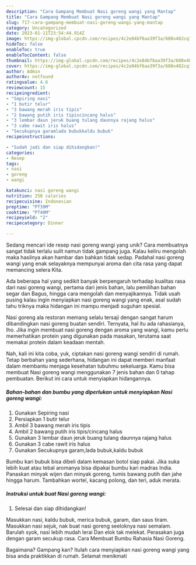 ```yaml
---
description: "Cara Gampang Membuat Nasi goreng wangi yang Mantap"
title: "Cara Gampang Membuat Nasi goreng wangi yang Mantap"
slug: 717-cara-gampang-membuat-nasi-goreng-wangi-yang-mantap
category: Uncategorized
date: 2023-01-11T23:54:44.914Z
image: https://img-global.cpcdn.com/recipes/4c2e84bf6aa39f3a/680x482cq70/nasi-goreng-wangi-foto-resep-utama.jpg
hideToc: false
enableToc: true
enableTocContent: false
thumbnail: https://img-global.cpcdn.com/recipes/4c2e84bf6aa39f3a/680x482cq70/nasi-goreng-wangi-foto-resep-utama.jpg
cover: https://img-global.cpcdn.com/recipes/4c2e84bf6aa39f3a/680x482cq70/nasi-goreng-wangi-foto-resep-utama.jpg
author: Admin
authorAv: notfound
ratingvalue: 4.6
reviewcount: 15
recipeingredient:
- "Sepiring nasi"
- "1 butir telur"
- "3 bawang merah iris tipis"
- "2 bawang putih iris tipiscincang halus"
- "3 lembar daun jeruk buang tulang daunnya rajang halus"
- "3 cabe rawit iris halus"
- "Secukupnya garamlada bubukkaldu bubuk"
recipeinstructions:

- "Sudah jadi dan siap dihidangkan!"
categories:
- Resep
tags:
- nasi
- goreng
- wangi

katakunci: nasi goreng wangi 
nutrition: 258 calories
recipecuisine: Indonesian
preptime: "PT39M"
cooktime: "PT40M"
recipeyield: "2"
recipecategory: Dinner

---
```





Sedang mencari ide resep nasi goreng wangi yang unik? Cara membuatnya sangat tidak terlalu sulit namun tidak gampang juga. Kalau keliru mengolah maka hasilnya akan hambar dan bahkan tidak sedap. Padahal nasi goreng wangi yang enak selayaknya mempunyai aroma dan cita rasa yang dapat memancing selera Kita.





Ada beberapa hal yang sedikit banyak berpengaruh terhadap kualitas rasa dari nasi goreng wangi, pertama dari jenis bahan, lalu pemilihan bahan segar dan Bagus, hingga cara mengolah dan menyajikannya. Tidak usah pusing kalau ingin menyiapkan nasi goreng wangi yang enak,      asal sudah tahu triknya maka hidangan ini mampu menjadi suguhan spesial.














Nasi goreng ala restoran memang selalu tersaji dengan sangat harum dibandingkan nasi goreng buatan sendiri. Ternyata, hal itu ada rahasianya, lho. Jika ingin membuat nasi goreng dengan aroma yang wangi, kamu perlu memerhatikan protein yang digunakan pada masakan, terutama saat memakai protein dalam keadaan mentah.






Nah, kali ini kita coba, yuk, ciptakan nasi goreng wangi sendiri di rumah. Tetap berbahan yang sederhana, hidangan ini dapat memberi manfaat dalam membantu menjaga kesehatan tubuhmu sekeluarga. Kamu bisa membuat Nasi goreng wangi menggunakan 7 jenis bahan dan 0 tahap pembuatan. Berikut ini cara untuk menyiapkan hidangannya.

<!--inarticleads1-->

##### Bahan-bahan dan bumbu yang diperlukan untuk menyiapkan Nasi goreng wangi:

1. Gunakan Sepiring nasi
1. Persiapkan 1 butir telur
1. Ambil 3 bawang merah iris tipis
1. Ambil 2 bawang putih iris tipis/cincang halus
1. Gunakan 3 lembar daun jeruk buang tulang daunnya rajang halus
1. Gunakan 3 cabe rawit iris halus
1. Gunakan Secukupnya garam,lada bubuk,kaldu bubuk


Bumbu kari bubuk bisa dibeli dalam kemasan botol siap pakai. Jika suka lebih kuat atau tebal aromanya bisa dipakai bumbu kari madras India. Panaskan minyak wijen dan minyak goreng, tumis bawang putih dan jahe hingga harum. Tambahkan wortel, kacang polong, dan teri, aduk merata. 

<!--inarticleads2-->

##### Instruksi untuk buat Nasi goreng wangi:


1. Selesai dan siap dihidangkan!

Masukkan nasi, kaldu bubuk, merica bubuk, garam, dan saus tiram. Masukkan nasi sejuk, nak buat nasi goreng seeloknya nasi semalam. Barulah syok, nasi lebih mudah lerai Dan elok tak melekat. Perasakan juga dengan garam secukup rasa. Cara Membuat Bumbu Rahasia Nasi Goreng. 

Bagaimana? Gampang kan? Itulah cara menyiapkan nasi goreng wangi yang bisa anda praktikkan di rumah. Selamat menikmati
